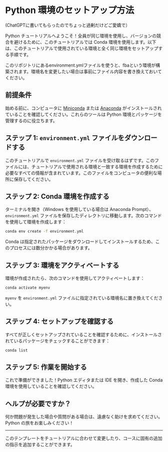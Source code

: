 

# Python 環境のセットアップ方法 

(ChatGPTに書いてもらったのでちょっと過剰だけどご愛嬌で）


Python チュートリアルへようこそ！全員が同じ環境を使用し、バージョンの競合を避けるために、このチュートリアルでは Conda 環境を使用します。以下は、このチュートリアルで使用されている環境と全く同じ環境をセットアップする手順です。

このリポジトリにあるenvironment.ymlファイルを使うと、fbaという環境が構築されます。環境名を変更したい場合は事前にファイル内容を書き換えておいてください。

## 前提条件

始める前に、コンピュータに [Miniconda](https://docs.conda.io/en/latest/miniconda.html) または [Anaconda](https://www.anaconda.com/products/individual) がインストールされていることを確認してください。これらのツールは Python 環境とパッケージを管理するのに役立ちます。

## ステップ 1: `environment.yml` ファイルをダウンロードする

このチュートリアルで `environment.yml` ファイルを受け取るはずです。このファイルには、チュートリアルで使用される環境と一致する環境を作成するために必要なすべての情報が含まれています。このファイルをコンピュータの便利な場所に保存してください。

## ステップ 2: Conda 環境を作成する

ターミナルを開き（Windows を使用している場合は Anaconda Prompt）、`environment.yml` ファイルを保存したディレクトリに移動します。次のコマンドを使用して環境を作成します：

```bash
conda env create -f environment.yml
```

Conda は指定されたパッケージをダウンロードしてインストールするため、このプロセスには数分かかる場合があります。

## ステップ 3: 環境をアクティベートする

環境が作成されたら、次のコマンドを使用してアクティベートします：

```bash
conda activate myenv
```

`myenv` を `environment.yml` ファイルに指定されている環境名に置き換えてください。

## ステップ 4: セットアップを確認する

すべてが正しくセットアップされていることを確認するために、インストールされているパッケージをチェックすることができます：

```bash
conda list
```

## ステップ 5: 作業を開始する

これで準備ができました！Python エディタまたは IDE を開き、作成した Conda 環境を使用していることを確認してください。

## ヘルプが必要ですか？

何か問題が発生した場合や質問がある場合は、遠慮なく助けを求めてください。Python の旅をお楽しみください！

---

このテンプレートをチュートリアルに合わせて変更したり、コースに固有の追加の指示を追加することができます。
